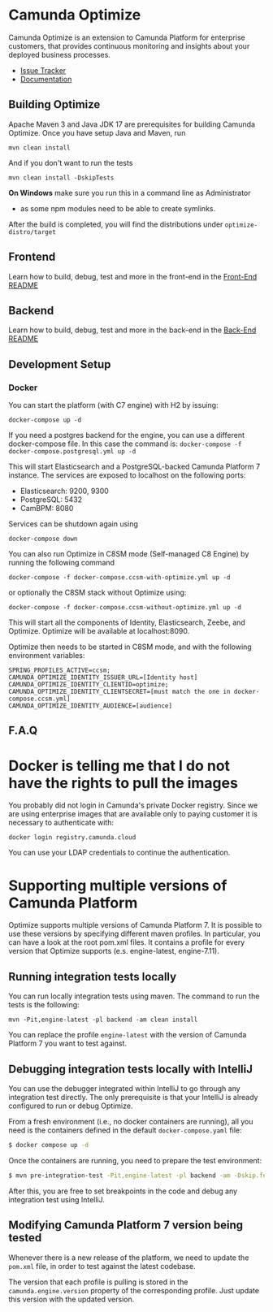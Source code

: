# Camunda Optimize

Camunda Optimize is an extension to Camunda Platform for enterprise customers,
that provides continuous monitoring and insights about your deployed
business processes.

* [Issue Tracker](https://github.com/orgs/camunda/projects/101/views/1)
* [Documentation](https://docs.camunda.io/docs/components/optimize/what-is-optimize/)

## Building Optimize

Apache Maven 3 and Java JDK 17 are prerequisites for building Camunda
Optimize. Once you have setup Java and Maven, run

```
mvn clean install
```

And if you don't want to run the tests
```
mvn clean install -DskipTests
```

**On Windows** make sure you run this in a command line as Administrator
- as some npm modules need to be able to create symlinks.

After the build is completed, you will find the distributions under ```
optimize-distro/target ```

## Frontend

Learn how to build, debug, test and more in the front-end in the [Front-End README](./client/README.md)

## Backend

Learn how to build, debug, test and more in the back-end in the [Back-End README](backend/README.md)

## Development Setup

### Docker

You can start the platform (with C7 engine) with H2 by issuing:
```
docker-compose up -d
```

If you need a postgres backend for the engine, you can use a different docker-compose
file. In this case the command is: ``` docker-compose -f
docker-compose.postgresql.yml up -d ```

This will start Elasticsearch and a PostgreSQL-backed Camunda Platform 7 instance.
The services are exposed to localhost on the following ports:
- Elasticsearch: 9200, 9300
- PostgreSQL: 5432
- CamBPM: 8080

Services can be shutdown again using
```
docker-compose down
```

You can also run Optimize in C8SM mode (Self-managed C8 Engine) by running the following command

```
docker-compose -f docker-compose.ccsm-with-optimize.yml up -d
```
or optionally the C8SM stack without Optimize using:
```
docker-compose -f docker-compose.ccsm-without-optimize.yml up -d
```

This will start all the components of Identity, Elasticsearch, Zeebe, and Optimize. Optimize will be available at localhost:8090. 

Optimize then needs to be started in C8SM mode, and with the following environment variables:
```
SPRING_PROFILES_ACTIVE=ccsm;
CAMUNDA_OPTIMIZE_IDENTITY_ISSUER_URL=[Identity host]
CAMUNDA_OPTIMIZE_IDENTITY_CLIENTID=optimize;
CAMUNDA_OPTIMIZE_IDENTITY_CLIENTSECRET=[must match the one in docker-compose.ccsm.yml]
CAMUNDA_OPTIMIZE_IDENTITY_AUDIENCE=[audience]
```

## F.A.Q

# Docker is telling me that I do not have the rights to pull the images

You probably did not login in Camunda's private Docker registry. Since we
are using enterprise images that are available only to paying customer it
is necessary to authenticate with:

```
docker login registry.camunda.cloud
```

You can use your LDAP credentials to continue the authentication.

# Supporting multiple versions of Camunda Platform

Optimize supports multiple versions of Camunda Platform 7. It is possible to use these
versions by specifying different maven profiles. In particular, you can
have a look at the root pom.xml files. It contains a profile for every
version that Optimize supports (e.s. engine-latest, engine-7.11).

## Running integration tests locally

You can run locally integration tests using maven. The command to run the
tests is the following:

```
mvn -Pit,engine-latest -pl backend -am clean install
```

You can replace the profile `engine-latest` with the version of Camunda Platform 7 you
want to test against.

## Debugging integration tests locally with IntelliJ

You can use the debugger integrated within IntelliJ to go through any integration test
directly. The only prerequisite is that your IntelliJ is already configured to run or debug
Optimize.

From a fresh environment (i.e., no docker containers are running), all you need is the containers
defined in the default `docker-compose.yaml` file:

```bash
$ docker compose up -d
```

Once the containers are running, you need to prepare the test environment:

```bash
$ mvn pre-integration-test -Pit,engine-latest -pl backend -am -Dskip.fe.build
```

After this, you are free to set breakpoints in the code and debug any integration test using
IntelliJ.

## Modifying Camunda Platform 7 version being tested

Whenever there is a new release of the platform, we need to update the
`pom.xml` file, in order to test against the latest codebase.

The version that each profile is pulling is stored in the
`camunda.engine.version` property of the corresponding profile. Just
update this version with the updated version.
